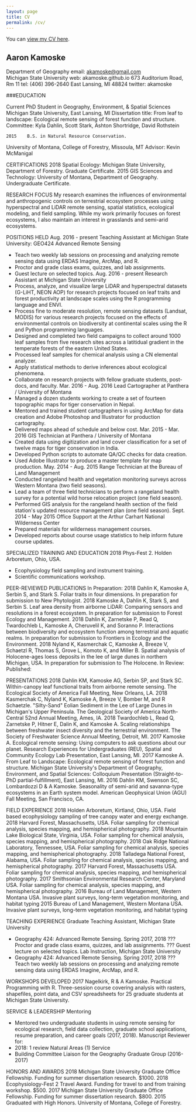 ```yaml
---
layout: page
title: CV
permalink: /cv/
---
```


You can [view my CV here]({{akamoske.github.io}}/images/Kamoske_CV_Working_20180807.pdf).

## Aaron Kamoske
Department of Geography                                                        email: akamoske@gmail.com              
Michigan State University                                                      web: akamoske.github.io
673 Auditorium Road, Rm 11                                                     tel: (406) 396-2640
East Lansing, MI 48824                                                         twitter: akamoske

###EDUCATION	

Current	PhD Student in Geography, Environment, & Spatial Sciences
        Michigan State University, East Lansing, MI
        Dissertation title: From leaf to landscape: Ecological remote sensing of forest function and structure.
        Committee: Kyla Dahlin, Scott Stark, Ashton Shortridge, David Rothstein

	2015	B.S. in Natural Resource Conservation.
University of Montana, College of Forestry, Missoula, MT
Advisor: Kevin McManigal
		

CERTIFICATIONS	2018	Spatial Ecology: Michigan State University, Department of Forestry. 
Graduate Certificate.
	2015	GIS Sciences and Technology: University of Montana, Department of Geography. Undergraduate Certificate.
		
RESEARCH FOCUS
My research examines the influences of environmental and anthropogenic controls on terrestrial ecosystem processes using hyperspectral and LiDAR remote sensing, spatial statistics, ecological modeling, and field sampling. While my work primarily focuses on forest ecosystems, I also maintain an interest in grasslands and semi-arid ecosystems.

POSITIONS HELD
Aug. 2016 - present            Teaching Assistant at Michigan State University: GEO424 Advanced Remote Sensing
-	Teach two weekly lab sessions on processing and analyzing remote sensing data using ERDAS Imagine, ArcMap, and R.
-	Proctor and grade class exams, quizzes, and lab assignments.
-	Guest lecture on selected topics.
Aug. 2016 - present            Research Assistant at Michigan State University
-	Process, analyze, and visualize large LiDAR and hyperspectral datasets (G-LiHT, NEON AOP) for research projects focused on leaf traits and forest productivity at landscape scales using the R programming language and ENVI.
-	Process fine to moderate resolution, remote sensing datasets (Landsat, MODIS) for various research projects focused on the effects of environmental controls on biodiversity at continental scales using the R and Python programming languages. 
-	Designed and completed two field campaigns to collect around 1000 leaf samples from five research sites across a latitidual gradient in the temperate forests of the eastern United States. 
-	Processed leaf samples for chemical analysis using a CN elemental analyzer.
-	Apply statistical methods to derive inferences about ecological phenomena.
-	Collaborate on research projects with fellow graduate students, post-docs, and faculty. 
Mar. 2016 - Aug. 2016     Lead Cartographer at Panthera / University of Montana
-	Managed a dozen students working to create a set of fourteen topographic maps for tiger conservation in Nepal.
-	Mentored and trained student cartographers in using ArcMap for data creation and Adobe Photoshop and Illustrator for production cartography.
-	Delivered maps ahead of schedule and below cost.
Mar. 2015 - Mar. 2016     GIS Technician at Panthera / University of Montana
-	Created data using digitization and land cover classification for a set of twelve maps for tiger conservation in India.
-	Developed Python scripts to automate QA/QC checks for data creation.
-	Used Adobe Illustrator to produce a master template for map production.
May. 2014 - Aug. 2015     Range Technician at the Bureau of Land Management
-	Conducted rangeland health and vegetation monitoring surveys across Western Montana (two field seasons).
-	Lead a team of three field technicians to perform a rangeland health survey for a potential wild horse relocation project (one field season).
-	Performed GIS analysis for the rangeland health section of the field station's updated resource management plan (one field season).
Sept. 2014 - May 2015     Office Support at the Arthur Carhart National Wilderness Center
-	Prepared materials for wilderness management courses.
-	Developed reports about course usage statistics to help inform future course updates.

SPECIALIZED TRAINING AND EDUCATION
2018      		Phys-Fest 2. Holden Arboretum, Ohio, USA.
-	Ecophysiology field sampling and instrument training.
-	Scientific communications workshop.

PEER-REVIEWED PUBLICATIONS
In Preparation:
2018	Dahlin K, Kamoske A, Serbin S, and Stark S. Foliar traits in four dimensions. In preparation for submission to New Phytologist.
2018	Kamoske A, Dahlin K, Stark S, and Serbin S. Leaf area density from airborne LiDAR: Comparing sensors and resolutions in a forest ecosystem. In preparation for submission to Forest Ecology and Management.
2018	Dahlin K, Zarnetske P, Read Q, Twardochleb L, Kamoske A, Cheruvelil K, and Soranno P. Interactions between biodiversity and ecosystem function among terrestrial and aquatic realms. In preparation for submission to Frontiers in Ecology and the Environment.
2018	Nyland K, Kasmerchak C, Kamoske A, Breeze V, Schaetzl R, Thomas S, Grove L, Komoto K, and Miller B. Spatial analysis of Holocene-ages loess deposits in the lee of large dunes in northern Michigan, USA. In preparation for submission to The Holocene.
In Review:
Published:

PRESENTATIONS
2018	Dahlin KM, Kamoske AG, Serbin SP, and Stark SC. Within-canopy leaf functional traits from airborne remote sensing. The Ecological Society of America Fall Meeting, New Orleans, LA.
2018	Kasmerchak C, Nyland K, Kamoske A, Breeze V, Bomber M, and R Schaetzle. "Silty-Sand" Eolian Sediment in the Lee of Large Dunes in Michigan's Upper Peninsula. The Geological Society of America North-Central 52nd Annual Meeting, Ames, IA.
2018	Twardochleb L, Read Q, Zarnetske P, Hitner E, Dalin K, and Kamoske A. Scaling relationships between freshwater insect diversity and the terrestrial environment. The Society of Freshwater Science Annual Meeting, Detroit, MI.
2017	Kamoske A. Ecological remote sensing: Using computers to ask questions about our     planet. Research Experiences for Undergraduates (REU), Spatial and Community Ecology Lab Presentation, East Lansing, MI.
2017	Kamoske A. From Leaf to Landscape: Ecological remote sensing of forest function and structure. Michigan State University's Department of Geography, Environment, and Spatial Sciences: Colloquium Presentation (Straight-to-PhD partial-fulfillment), East Lansing, MI.	
2016	Dahlin KM, Swenson SC, Lombardozzi D & A Kamoske. Seasonality of semi-arid and savanna-type ecosystems in an Earth system model. American Geophysical Union (AGU) Fall Meeting, San Francisco, CA.

FIELD EXPERIENCE 
2018	Holden Arboretum, Kirtland, Ohio, USA. Field based ecophysiology sampling of tree canopy water and energy exchange. 
2018	Harvard Forest, Massachusetts, USA. Foliar sampling for chemical analysis, species mapping, and hemispherical photography.
2018	Mountain Lake Biological State, Virginia, USA. Foliar sampling for chemical analysis, species mapping, and hemispherical photography.
2018	Oak Ridge National Laboratory, Tennessee, USA. Foliar sampling for chemical analysis, species mapping, and hemispherical photography.
2018	Talladega National Forest, Alabama, USA. Foliar sampling for chemical analysis, species mapping, and hemispherical photography.
2017	Harvard Forest, Massachusetts USA. Foliar sampling for chemical analysis, species mapping, and hemispherical photography.
2017	Smithsonian Environmental Research Center, Maryland USA. Foliar sampling for chemical analysis, species mapping, and hemispherical photography.
2016	Bureau of Land Management, Western Montana USA. Invasive plant surveys, long-term vegetation monitoring, and habitat typing 
2015	Bureau of Land Management, Western Montana USA. Invasive plant surveys, long-term vegetation monitoring, and habitat typing

TEACHING EXPERIENCE
Graduate Teaching Assistant, Michigan State University
-	Geography 424: Advanced Remote Sensing.
	Spring 2017, 2018
???	Proctor and grade class exams, quizzes, and lab assignments.
???	Guest lecture on selected topics.
Lab Instruction, Michigan State University
-	Geography 424: Advanced Remote Sensing.
	Spring 2017, 2018
???	Teach two weekly lab sessions on processing and analyzing remote sensing data using ERDAS Imagine, ArcMap, and R.

  WORKSHOPS DEVELOPED
2017	Nagelkirk, R & A Kamoske. Practical Programming with R. Three-session course covering analysis with rasters, shapefiles, point data, and CSV spreadsheets for 25 graduate students at Michigan State University.

SERVICE & LEADERSHIP
Mentoring
-	Mentored two undergraduate students in using remote sensing for ecological research, field data collection, graduate school applications, resume preparation, and career goals (2017, 2018).
Manuscript Reviewer for:
-	2018: 1 review
	Natural Areas (1)
   Service
-	Building Committee Liaison for the Geography Graduate Group (2016-2017)

HONORS AND AWARDS
2018	Michigan State University Graduate Office Fellowship. Funding for summer dissertation research. $1000.
2018	Ecophysiology-Fest 2 Travel Award. Funding for travel to and from training workshop. $500.
2017	Michigan State University Graduate Office Fellowship. Funding for summer dissertation research. $800.
2015	Graduated with High Honors. University of Montana, College of Forestry.


